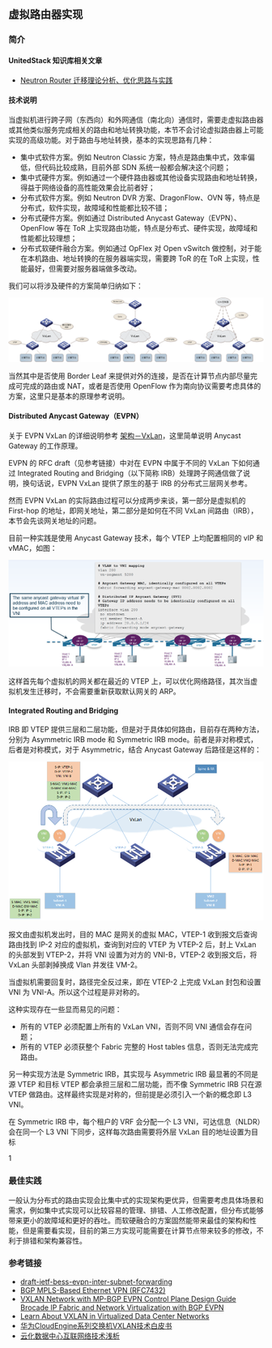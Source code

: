 ## 虚拟路由器实现

### 简介

#### UnitedStack 知识库相关文章

 - [Neutron Router 迁移理论分析、优化思路与实践](https://confluence.ustack.com/download/attachments/8752227/Neutron%20Router%20%E8%BF%81%E7%A7%BB%E7%90%86%E8%AE%BA%E5%88%86%E6%9E%90%E3%80%81%E4%BC%98%E5%8C%96%E6%80%9D%E8%B7%AF%E4%B8%8E%E5%AE%9E%E8%B7%B5.docx?version=1&modificationDate=1448294489623&api=v2)

#### 技术说明

 当虚拟机进行跨子网（东西向）和外网通信（南北向）通信时，需要走虚拟路由器或其他类似服务完成相关的路由和地址转换功能，本节不会讨论虚拟路由器上可能实现的高级功能。对于路由与地址转换，基本的实现思路有几种：
 
 - 集中式软件方案。例如 Neutron Classic 方案，特点是路由集中式，效率偏低，但代码比较成熟，目前外部 SDN 系统一般都会解决这个问题；
 - 集中式硬件方案。例如通过一个硬件路由器或其他设备实现路由和地址转换，得益于网络设备的高性能效果会比前者好；
 - 分布式软件方案。例如 Neutron DVR 方案、DragonFlow、OVN 等，特点是分布式，软件实现，故障域和性能都比较不错；
 - 分布式硬件方案。例如通过 Distributed Anycast Gateway（EVPN）、OpenFlow 等在 ToR 上实现路由功能，特点是分布式、硬件实现，故障域和性能都比较理想；
 - 分布式软硬件融合方案。例如通过 OpFlex 对 Open vSwitch 做控制，对于能在本机路由、地址转换的在服务器端实现，需要跨 ToR 的在 ToR 上实现，性能最好，但需要对服务器端做多改动。

 我们可以将涉及硬件的方案简单归纳如下：
 
 ![vxlan_l3_gw][1]
 
 当然其中是否使用 Border Leaf 来提供对外的连接，是否在计算节点内部尽量完成可完成的路由或 NAT，或者是否使用 OpenFlow 作为南向协议需要考虑具体的方案，这里只是基本的原理参考说明。

#### Distributed Anycast Gateway（EVPN）

 关于 EVPN VxLan 的详细说明参考 [架构－VxLan](../../architecture/vxlan.md)，这里简单说明 Anycast Gateway 的工作原理。
 
 EVPN 的 RFC draft（见参考链接）中对在 EVPN 中属于不同的 VxLan 下如何通过 Integrated Routing and Bridging（以下简称 IRB）处理跨子网通信做了说明，换句话说，EVPN VxLan 提供了原生的基于 IRB 的分布式三层网关参考。
 
 然而 EVPN VxLan 的实际路由过程可以分成两步来谈，第一部分是虚拟机的 First-hop 的地址，即网关地址，第二部分是如何在不同 VxLan 间路由（IRB），本节会先谈网关地址的问题。
 
 目前一种实践是使用 Anycast Gateway 技术，每个 VTEP 上均配置相同的 vIP 和 vMAC，如图：
 
 ![Anycast_gateway][2]
 
 这样首先每个虚拟机的网关都在最近的 VTEP 上，可以优化网络路径，其次当虚拟机发生迁移时，不会需要重新获取默认网关的 ARP。
 
#### Integrated Routing and Bridging

 IRB 即 VTEP 提供三层和二层功能，但是对于具体如何路由，目前存在两种方法，分别为 Asymmetric IRB mode 和 Symmetric IRB mode。前者是非对称模式，后者是对称模式，对于 Asymmetric，结合 Anycast Gateway 后路径是这样的：
 
 ![SIRB][3]

 报文由虚拟机发出时，目的 MAC 是网关的虚拟 MAC，VTEP-1 收到报文后查询路由找到 IP-2 对应的虚拟机，查询到对应的 VTEP 为 VTEP-2 后，封上 VxLan 的头部发到 VTEP-2，并将 VNI 设置为对方的 VNI-B，VTEP-2 收到报文后，将 VxLan 头部剥掉换成 Vlan 并发往 VM-2。
 
 当虚拟机需要回复时，路径完全反过来，即在 VTEP-2 上完成 VxLan 封包和设置 VNI 为 VNI-A。所以这个过程是非对称的。
 
 这种实现存在一些显而易见的问题：
 
 - 所有的 VTEP 必须配置上所有的 VxLan VNI，否则不同 VNI 通信会存在问题；
 - 所有的 VTEP 必须获整个 Fabric 完整的 Host tables 信息，否则无法完成完路由。

 另一种实现方法是 Symmetric IRB，其实现与 Asymmetric IRB 最显著的不同是源 VTEP 和目标 VTEP 都会承担三层和二层功能，而不像 Symmetric IRB 只在源 VTEP 做路由。这样最终实现是对称的，但前提是必须引入一个新的概念即 L3 VNI。
 
 在 Symmetric IRB 中，每个租户的 VRF 会分配一个 L3 VNI，可达信息（NLDR）会在同一个 L3 VNI 下同步，这样每次路由需要将外层 VxLan 目的地址设置为目标
 
 1
 
 


### 最佳实践

 一般认为分布式的路由实现会比集中式的实现架构更优异，但需要考虑具体场景和需求，例如集中式实现可以比较容易的管理、排错、人工修改配置，但分布式能够带来更小的故障域和更好的吞吐。而软硬融合的方案固然能带来最佳的架构和性能，但是需要看实现，目前的第三方实现可能需要在计算节点带来较多的修改，不利于排错和架构兼容性。
 
 
 ### 参考链接
 
 * [draft-ietf-bess-evpn-inter-subnet-forwarding](https://tools.ietf.org/html/draft-ietf-bess-evpn-inter-subnet-forwarding-01)
 * [BGP MPLS-Based Ethernet VPN (RFC7432)](https://tools.ietf.org/html/rfc7432)
 * [VXLAN Network with MP-BGP EVPN Control Plane Design Guide](http://www.cisco.com/c/en/us/products/collateral/switches/nexus-9000-series-switches/guide-c07-734107.html)
 [Brocade IP Fabric and Network Virtualization with BGP EVPN](https://www.brocade.com/content/dam/common/documents/content-types/brocade-validated-design/brocade-ip-fabric-bvd.pdf)
 * [Learn About VXLAN in Virtualized Data Center Networks](http://www.juniper.net/techpubs/en_US/learn-about/LA_VXLANinDCs.pdf)
 * [华为CloudEngine系列交换机VXLAN技术白皮书](http://e.huawei.com/cn/marketing-material/onLineView?MaterialID=%7BAE4F8D00-5D74-414E-91F7-9E3E39E16BF1%7D)
 * [云化数据中心互联网络技术浅析](http://www.h3c.com.cn/Solution/Operational/DataCenter/Solutions/201510/895551_30004_0.htm)
 
 
 
  [1]: ../../../images/ecosystem/l3_gw.png
  [2]: ../../../images/ecosystem/QQ20160525-1.png
  [3]: ../../../images/ecosystem/AsymmetricIRB.png